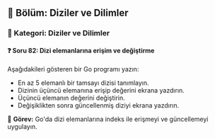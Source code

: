 ## 📘 Bölüm: Diziler ve Dilimler  
### 🔹 Kategori: Diziler ve Dilimler  
#### ❓ Soru 82: Dizi elemanlarına erişim ve değiştirme

Aşağıdakileri gösteren bir Go programı yazın:

- En az 5 elemanlı bir tamsayı dizisi tanımlayın.
- Dizinin üçüncü elemanına erişip değerini ekrana yazdırın.
- Üçüncü elemanın değerini değiştirin.
- Değişiklikten sonra güncellenmiş diziyi ekrana yazdırın.

🔧 **Görev:** Go'da dizi elemanlarına indeks ile erişmeyi ve güncellemeyi uygulayın.
